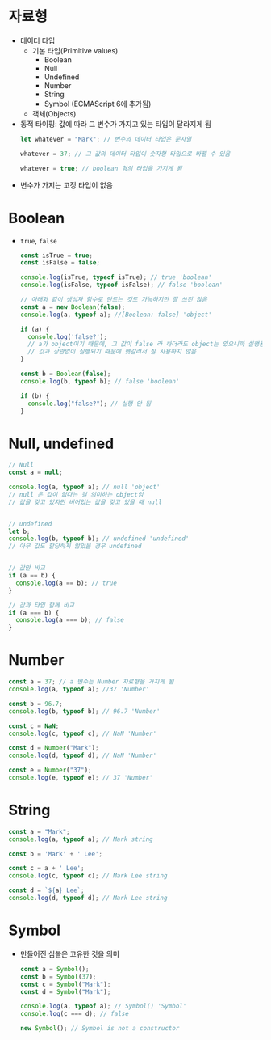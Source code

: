 # 자료형
- 데이터 타입
  - 기본 타입(Primitive values)
    - Boolean
    - Null
    - Undefined
    - Number
    - String
    - Symbol (ECMAScript 6에 추가됨)
  - 객체(Objects)
- 동적 타이핑: 값에 따라 그 변수가 가지고 있는 타입이 달라지게 됨
  ```javascript
  let whatever = "Mark"; // 변수의 데이터 타입은 문자열 

  whatever = 37; // 그 값의 데이터 타입이 숫자형 타입으로 바뀔 수 있음

  whatever = true; // boolean 형의 타입을 가지게 됨
  ```
- 변수가 가지는 고정 타입이 없음

# Boolean
- `true`, `false`
  ```javascript
  const isTrue = true;
  const isFalse = false;
  
  console.log(isTrue, typeof isTrue); // true 'boolean'
  console.log(isFalse, typeof isFalse); // false 'boolean'

  // 아래와 같이 생성자 함수로 만드는 것도 가능하지만 잘 쓰진 않음
  const a = new Boolean(false); 
  console.log(a, typeof a); //[Boolean: false] 'object'

  if (a) {
    console.log('false?');
    // a가 object이기 때문에, 그 값이 false 라 하더라도 object는 있으니까 실행됨
    // 값과 상관없이 실행되기 때문에 헷갈려서 잘 사용하지 않음
  }

  const b = Boolean(false);
  console.log(b, typeof b); // false 'boolean'

  if (b) {
    console.log("false?"); // 실행 안 됨
  }
  ```

# Null, undefined
```javascript
// Null
const a = null;

console.log(a, typeof a); // null 'object'
// null 은 값이 없다는 걸 의미하는 object임
// 값을 갖고 있지만 비어있는 값을 갖고 있을 때 null


// undefined
let b;
console.log(b, typeof b); // undefined 'undefined'
// 아무 값도 할당하지 않았을 경우 undefined


// 값만 비교
if (a == b) {
  console.log(a == b); // true
}

// 값과 타입 함께 비교
if (a === b) {
  console.log(a === b); // false 
}

```

# Number
```javascript
const a = 37; // a 변수는 Number 자료형을 가지게 됨
console.log(a, typeof a); //37 'Number'

const b = 96.7;
console.log(b, typeof b); // 96.7 'Number'

const c = NaN;
console.log(c, typeof c); // NaN 'Number'

const d = Number("Mark");
console.log(d, typeof d); // NaN 'Number'

const e = Number("37");
console.log(e, typeof e); // 37 'Number'
```

# String
```javascript
const a = "Mark";
console.log(a, typeof a); // Mark string

const b = 'Mark' + ' Lee';

const c = a + ' Lee';
console.log(c, typeof c); // Mark Lee string

const d = `${a} Lee`;
console.log(d, typeof d); // Mark Lee string
```

# Symbol
- 만들어진 심볼은 고유한 것을 의미
  ```javascript
  const a = Symbol();
  const b = Symbol(37);
  const c = Symbol("Mark");
  const d = Symbol("Mark");

  console.log(a, typeof a); // Symbol() 'Symbol'
  console.log(c === d); // false

  new Symbol(); // Symbol is not a constructor
  ```